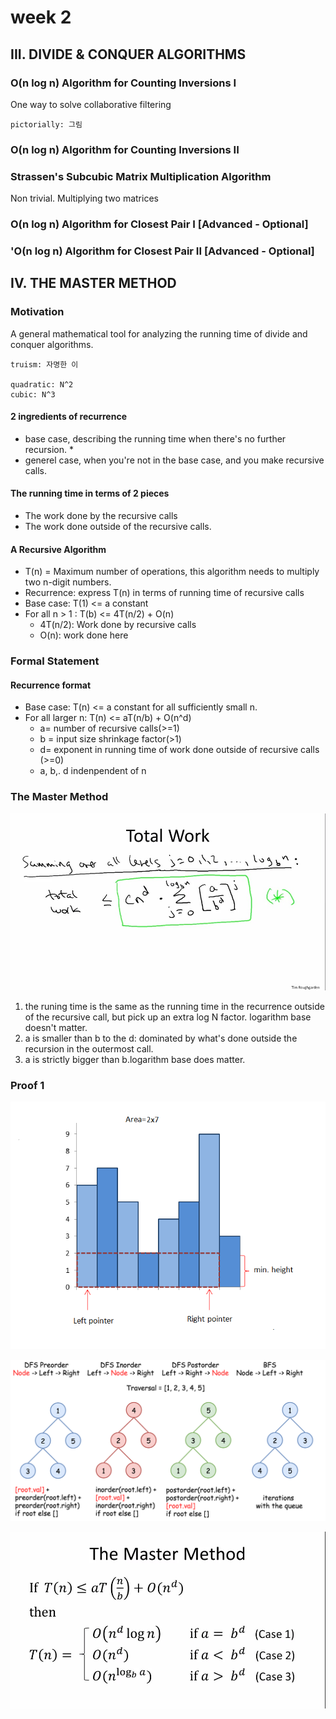 # week 2

## III. DIVIDE & CONQUER ALGORITHMS

### O\(n log n\) Algorithm for Counting Inversions I

One way to solve collaborative filtering

```text
pictorially: 그림
```

### O\(n log n\) Algorithm for Counting Inversions II

### Strassen's Subcubic Matrix Multiplication Algorithm

Non trivial. Multiplying two matrices

### O\(n log n\) Algorithm for Closest Pair I \[Advanced - Optional\]

### 'O\(n log n\) Algorithm for Closest Pair II \[Advanced - Optional\]

## IV. THE MASTER METHOD

### Motivation

A general mathematical tool for analyzing the running time of divide and conquer algorithms.

```text
truism: 자명한 이

quadratic: N^2
cubic: N^3
```

#### **2 ingredients of recurrence**

* base case, describing the running time when there's no further recursion.
  * 
* generel case, when you're not in the base case, and you make recursive calls.

#### **The running time in terms of 2 pieces**

* The work done by the recursive calls
* The work done outside of the recursive calls.

#### **A Recursive Algorithm**

* T\(n\) = Maximum number of operations, this algorithm needs to multiply two n-digit numbers.
* Recurrence: express T\(n\) in terms of running time of recursive calls
* Base case: T\(1\) &lt;= a constant
* For all n &gt; 1 : T\(b\) &lt;= 4T\(n/2\) + O\(n\)
  * 4T\(n/2\): Work done by recursive calls
  * O\(n\): work done here

### Formal Statement

#### Recurrence format

* Base case: T\(n\) &lt;= a constant for all sufficiently small n.
* For all larger n: T\(n\) &lt;= aT\(n/b\) + O\(n^d\)
  * a= number of recursive calls\(&gt;=1\)
  * b = input size shrinkage factor\(&gt;1\)
  * d= exponent in running time of work done outside of recursive calls \(&gt;=0\)
  * a, b,. d indenpendent of n

### **The Master Method**

![](../../../../.gitbook/assets/image%20%285%29.png)

1. the runing time is the same as the running time in the recurrence outside of the recursive call, but pick up an extra log N factor. logarithm base doesn't matter.
2. a is smaller than b to the d: dominated by what's done outside the recursion in the outermost call.
3. a is strictly bigger than b.logarithm base does matter.

### Proof 1

![](../../../../.gitbook/assets/image%20%2810%29.png)

![](../../../../.gitbook/assets/image%20%287%29.png)

![](../../../../.gitbook/assets/image%20%281%29.png)


